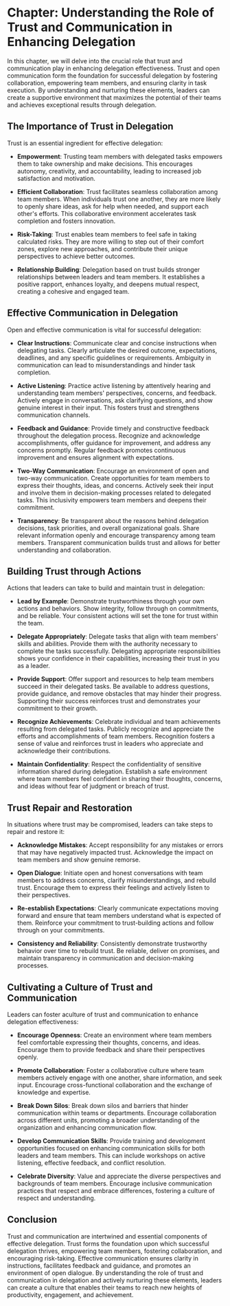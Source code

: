 Chapter: Understanding the Role of Trust and Communication in Enhancing Delegation
==================================================================================

In this chapter, we will delve into the crucial role that trust and communication play in enhancing delegation effectiveness. Trust and open communication form the foundation for successful delegation by fostering collaboration, empowering team members, and ensuring clarity in task execution. By understanding and nurturing these elements, leaders can create a supportive environment that maximizes the potential of their teams and achieves exceptional results through delegation.

The Importance of Trust in Delegation
-------------------------------------

Trust is an essential ingredient for effective delegation:

* **Empowerment**: Trusting team members with delegated tasks empowers them to take ownership and make decisions. This encourages autonomy, creativity, and accountability, leading to increased job satisfaction and motivation.

* **Efficient Collaboration**: Trust facilitates seamless collaboration among team members. When individuals trust one another, they are more likely to openly share ideas, ask for help when needed, and support each other's efforts. This collaborative environment accelerates task completion and fosters innovation.

* **Risk-Taking**: Trust enables team members to feel safe in taking calculated risks. They are more willing to step out of their comfort zones, explore new approaches, and contribute their unique perspectives to achieve better outcomes.

* **Relationship Building**: Delegation based on trust builds stronger relationships between leaders and team members. It establishes a positive rapport, enhances loyalty, and deepens mutual respect, creating a cohesive and engaged team.

Effective Communication in Delegation
-------------------------------------

Open and effective communication is vital for successful delegation:

* **Clear Instructions**: Communicate clear and concise instructions when delegating tasks. Clearly articulate the desired outcome, expectations, deadlines, and any specific guidelines or requirements. Ambiguity in communication can lead to misunderstandings and hinder task completion.

* **Active Listening**: Practice active listening by attentively hearing and understanding team members' perspectives, concerns, and feedback. Actively engage in conversations, ask clarifying questions, and show genuine interest in their input. This fosters trust and strengthens communication channels.

* **Feedback and Guidance**: Provide timely and constructive feedback throughout the delegation process. Recognize and acknowledge accomplishments, offer guidance for improvement, and address any concerns promptly. Regular feedback promotes continuous improvement and ensures alignment with expectations.

* **Two-Way Communication**: Encourage an environment of open and two-way communication. Create opportunities for team members to express their thoughts, ideas, and concerns. Actively seek their input and involve them in decision-making processes related to delegated tasks. This inclusivity empowers team members and deepens their commitment.

* **Transparency**: Be transparent about the reasons behind delegation decisions, task priorities, and overall organizational goals. Share relevant information openly and encourage transparency among team members. Transparent communication builds trust and allows for better understanding and collaboration.

Building Trust through Actions
------------------------------

Actions that leaders can take to build and maintain trust in delegation:

* **Lead by Example**: Demonstrate trustworthiness through your own actions and behaviors. Show integrity, follow through on commitments, and be reliable. Your consistent actions will set the tone for trust within the team.

* **Delegate Appropriately**: Delegate tasks that align with team members' skills and abilities. Provide them with the authority necessary to complete the tasks successfully. Delegating appropriate responsibilities shows your confidence in their capabilities, increasing their trust in you as a leader.

* **Provide Support**: Offer support and resources to help team members succeed in their delegated tasks. Be available to address questions, provide guidance, and remove obstacles that may hinder their progress. Supporting their success reinforces trust and demonstrates your commitment to their growth.

* **Recognize Achievements**: Celebrate individual and team achievements resulting from delegated tasks. Publicly recognize and appreciate the efforts and accomplishments of team members. Recognition fosters a sense of value and reinforces trust in leaders who appreciate and acknowledge their contributions.

* **Maintain Confidentiality**: Respect the confidentiality of sensitive information shared during delegation. Establish a safe environment where team members feel confident in sharing their thoughts, concerns, and ideas without fear of judgment or breach of trust.

Trust Repair and Restoration
----------------------------

In situations where trust may be compromised, leaders can take steps to repair and restore it:

* **Acknowledge Mistakes**: Accept responsibility for any mistakes or errors that may have negatively impacted trust. Acknowledge the impact on team members and show genuine remorse.

* **Open Dialogue**: Initiate open and honest conversations with team members to address concerns, clarify misunderstandings, and rebuild trust. Encourage them to express their feelings and actively listen to their perspectives.

* **Re-establish Expectations**: Clearly communicate expectations moving forward and ensure that team members understand what is expected of them. Reinforce your commitment to trust-building actions and follow through on your commitments.

* **Consistency and Reliability**: Consistently demonstrate trustworthy behavior over time to rebuild trust. Be reliable, deliver on promises, and maintain transparency in communication and decision-making processes.

Cultivating a Culture of Trust and Communication
------------------------------------------------

Leaders can foster aculture of trust and communication to enhance delegation effectiveness:

* **Encourage Openness**: Create an environment where team members feel comfortable expressing their thoughts, concerns, and ideas. Encourage them to provide feedback and share their perspectives openly.

* **Promote Collaboration**: Foster a collaborative culture where team members actively engage with one another, share information, and seek input. Encourage cross-functional collaboration and the exchange of knowledge and expertise.

* **Break Down Silos**: Break down silos and barriers that hinder communication within teams or departments. Encourage collaboration across different units, promoting a broader understanding of the organization and enhancing communication flow.

* **Develop Communication Skills**: Provide training and development opportunities focused on enhancing communication skills for both leaders and team members. This can include workshops on active listening, effective feedback, and conflict resolution.

* **Celebrate Diversity**: Value and appreciate the diverse perspectives and backgrounds of team members. Encourage inclusive communication practices that respect and embrace differences, fostering a culture of respect and understanding.

Conclusion
----------

Trust and communication are intertwined and essential components of effective delegation. Trust forms the foundation upon which successful delegation thrives, empowering team members, fostering collaboration, and encouraging risk-taking. Effective communication ensures clarity in instructions, facilitates feedback and guidance, and promotes an environment of open dialogue. By understanding the role of trust and communication in delegation and actively nurturing these elements, leaders can create a culture that enables their teams to reach new heights of productivity, engagement, and achievement.
